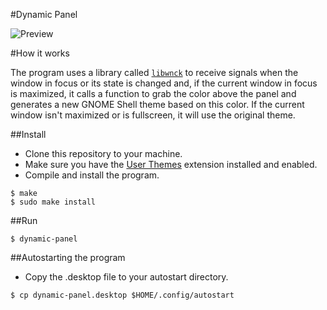 #Dynamic Panel

![Preview](https://cloud.githubusercontent.com/assets/5755892/2597331/c53ac858-bab2-11e3-88a7-29937b009853.png)

#How it works

The program uses a library called [`libwnck`][1] to receive signals when the window in focus or its state is changed and, if the current window in focus is maximized, it calls a function to grab the color above the panel and generates a new GNOME Shell theme based on this color. If the current window isn't maximized or is fullscreen, it will use the original theme.

##Install

- Clone this repository to your machine.
- Make sure you have the [User Themes][2] extension installed and enabled.
- Compile and install the program.
```
$ make
$ sudo make install
```

##Run

```
$ dynamic-panel
```

##Autostarting the program

- Copy the .desktop file to your autostart directory.
```
$ cp dynamic-panel.desktop $HOME/.config/autostart
```

[1]: https://developer.gnome.org/libwnck/stable/
[2]: https://extensions.gnome.org/extension/19/user-themes/